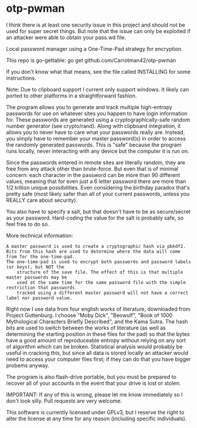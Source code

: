 otp-pwman
=====

I think there is at least one security issue in this project and should not be used for super secret things. But note that the issue can only be exploited if an attacker were able to obtain your pass.wd file.

Local password manager using a One-Time-Pad strategy for encryption.

This repo is go-gettable:
    go get github.com/Carrotman42/otp-pwman

If you don't know what that means, see the file called INSTALLING for some instructions.

Note: Due to clipboard support I current only support windows. It likely can ported to other
      platforms in a straightforward fashion.

The program allows you to generate and track multiple high-entropy passwords for use on
	whatever sites you happen to have login information for. These passwords are generated
	using a cryptographically-safe random number generator (see crypto/rand). Along with
	clipboard integration, it allows you to never have to care what your passwords really
	are. Instead, you simply have to remember your master password(s) in order to access
	the randomly generated passwords. This is "safe" because the program runs locally, never
	interacting with any device but the computer it is run on.

Since the passwords entered in remote sites are literally random, they are free from any
	attack other than brute-force. But even that is of minimal concern: each character in the
	password can be more than 90 different values, meaning that for even just a 6 letter password
	there are more than 1/2 trillion unique possibilities. Even considering the birthday paradox
	that's pretty safe (most likely safer than all of your current passwords, unless you REALLY
	care about security).
	
You also have to specify a salt, but that doesn't have to be as secure/secret as your password.
	Hard-coding the value for the salt is probably safe, so feel free to do so.

More technical information:

	A master password is used to create a cryptographic hash via pbkdf2.
	Bits from this hash are used to determine where the data will come from for the one-time-pad.
	The one-time-pad is used to encrypt both passwords and password labels (or keys), but NOT the
		structure of the save file. The effect of this is that multiple master passwords may be
		used at the same time for the same password file with the simple restriction that passwords
		tracked using a different master password will not have a correct label nor password value.

Right now I use data from four english works of literature, downloaded from Project Guttenburg. I
	choose "Moby Dick", "Beowulf", "Book of 1000 Mythological Characters Briefly Described", and
	the Kama Sutra. The hash bits are used to switch between the works of literature (as well as
	determining the starting position in these files for the pad) so that the bytes have a good
	amount of reproduceable entropy without relying on any sort of algorithm which can be broken.
	Statistical analysis would probably be useful in cracking this, but since all data is stored
	locally an attacker would need to access your computer files first; if they can do that you
	have bigger probems anyway.
	
The program is also flash-drive portable, but you must be prepared to recover all of your accounts
	in the event that your drive is lost or stolen.


	
	
	
	
	
	
	
	
	
IMPORTANT:
	If any of this is wrong, please let me know immediately so I don't look silly. Pull requests are
very welcome.

This software is currently licensed under GPLv3, but I reserve the right to alter the license at any
	time for any reason (including specific individuals).













